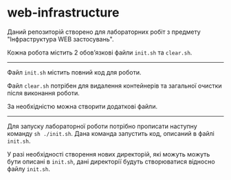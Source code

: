 # web-infrastructure
Даний репозиторій створено для лабораторних робіт з предмету "Інфраструктура WEB застосувань".

Кожна робота містить 2 обовʼязкові файли `init.sh` та `clear.sh`.

____

Файл `init.sh` містить повний код для роботи. 

Файл `clear.sh` потрібен для видалення контейнерів та загальної очистки після виконання роботи.

За необхідністю можна створити додаткові файли.

____ 

Для запуску лабораторної роботи потрібно прописати наступну команду `sh ./init.sh`. Дана команда запустить код, описаний в файлі `init.sh`.

У разі необхідності створення нових директорій, які можуть можуть бути описані в `init.sh`, дані директорії будуть створюватися відносно файлу `init.sh`.
